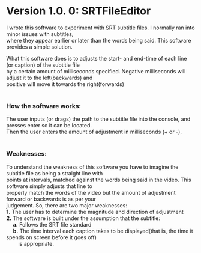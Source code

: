 # Version 1.0. 0: SRTFileEditor #



I wrote this software to experiment with SRT subtitle files. I normally ran into minor issues with subtitles,  
where they appear earlier or later than the words being said. This software provides a simple solution.

What this software does is to adjusts the start- and end-time of each line (or caption) of the subtitle file  
by a certain amount of milliseconds specified. Negative milliseconds will adjust it to the left(backwards) and  
positive will move it towards the right(forwards)<br><br>


### How the software works: ###  
The user inputs (or drags) the path to the subtitle file into the console, and presses enter so it can be located.  
Then the user enters the amount of adjustment in milliseconds (+ or -).<br><br>

### Weaknesses: ###
To understand the weakness of this software you have to imagine the subtitle file as being a straight line with  
points at intervals, matched against the words being said in the video. This software simply adjusts that line to  
properly match the words of the video but the amount of adjustment forward or backwards is as per your  
judgement. So, there are two major weaknesses:  
**1.** The user has to determine the magnitude and direction of adjustment  
**2.** The software is built under the assumption that the subtitle:  
  &emsp;   **a.** Follows the SRT file standard  
  &emsp;   **b.** The time interval each caption takes to be displayed(that is, the time it spends on screen before it goes off)  
  &emsp;&emsp; is appropriate.
